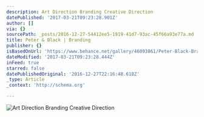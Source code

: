 ```yaml
---
description: Art Direction Branding Creative Direction
datePublished: '2017-03-21T09:23:28.901Z'
author: []
via: {}
sourcePath: _posts/2016-12-27-54412ee5-1919-41d7-93ac-45f66a93e77a.md
title: Peter & Black | Branding
publisher: {}
isBasedOnUrl: 'https://www.behance.net/gallery/46093861/Peter-Black-Branding'
dateModified: '2017-03-21T09:23:28.444Z'
inFeed: true
starred: false
datePublishedOriginal: '2016-12-27T22:16:48.618Z'
_type: Article
_context: 'http://schema.org'

---
```

![Art Direction Branding Creative Direction](https://the-grid-user-content.s3-us-west-2.amazonaws.com/8fe53066-7f5e-4663-9100-494a897fd3fc.jpg)
